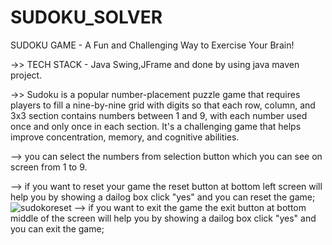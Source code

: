 # SUDOKU_SOLVER
SUDOKU GAME - A Fun and Challenging Way to Exercise Your Brain!

->> TECH STACK - Java Swing,JFrame and done by using java maven project.

->> Sudoku is a popular number-placement puzzle game that requires players to fill a nine-by-nine grid with digits so that each row, column, and 3x3 section contains numbers between 1 and 9, with each number used once and only once in each section. It's a challenging game that helps improve concentration, memory, and cognitive abilities.

--> you can select the numbers from selection button which you can see on screen from 1 to 9.

--> if you want to reset your game the reset button at bottom left screen will help you by showing a dailog box click "yes" and you can reset the game;
![sudokoreset](https://github.com/KalyankarPooja/SUDOKU_SOLVER/assets/136887565/9cc5e97c-9200-4fb6-97c3-a14e53922989)
--> if you want to exit the game the exit button at bottom middle of the screen will help you by showing a dailog box click "yes" and you can exit the game;



